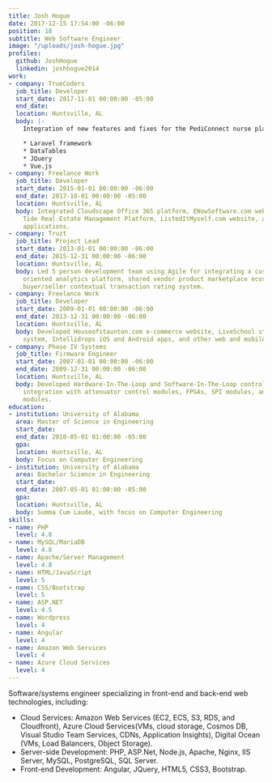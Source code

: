 ```yaml
---
title: Josh Hogue
date: 2017-12-15 17:54:00 -06:00
position: 18
subtitle: Web Software Engineer
image: "/uploads/josh-hogue.jpg"
profiles:
  github: JoshHogue
  linkedin: joshhogue2014
work:
- company: TrueCoders
  job_title: Developer
  start_date: 2017-11-01 00:00:00 -05:00
  end_date: 
  location: Huntsville, AL
  body: |-
    Integration of new features and fixes for the PediConnect nurse platform, including grid-based content editors, new view templates, new controllers, and UI scripting. Worked with:

    * Laravel framework
    * DataTables
    * JQuery
    * Vue.js
- company: Freelance Work
  job_title: Developer
  start_date: 2015-01-01 00:00:00 -06:00
  end_date: 2017-10-01 00:00:00 -05:00
  location: Huntsville, AL
  body: Integrated Cloudscape Office 365 platform, ENowSoftware.com website, Rising
    Tide Real Estate Management Platform, ListedItMyself.com website, and other web
    applications.
- company: Truzt
  job_title: Project Lead
  start_date: 2013-01-01 00:00:00 -06:00
  end_date: 2015-12-31 00:00:00 -06:00
  location: Huntsville, AL
  body: Led 5 person development team using Agile for integrating a custom e-commerce
    oriented analytics platform, shared vendor product marketplace ecosystem, and
    buyer/seller contextual transaction rating system.
- company: Freelance Work
  job_title: Developer
  start_date: 2009-01-01 00:00:00 -06:00
  end_date: 2013-12-31 00:00:00 -06:00
  location: Huntsville, AL
  body: Developed Houseofstaunton.com e-commerce website, LiveSchool student management
    system, Intellidrops iOS and Android apps, and other web and mobile applications.
- company: Phase IV Systems
  job_title: Firmware Engineer
  start_date: 2007-01-01 00:00:00 -06:00
  end_date: 2009-12-31 00:00:00 -06:00
  location: Huntsville, AL
  body: Developed Hardware-In-The-Loop and Software-In-The-Loop control systems. Software
    integration with attenuator control modules, FPGAs, SPI modules, and digital delay
    modules.
education:
- institution: University of Alabama
  area: Master of Science in Engineering
  start_date: 
  end_date: 2010-05-01 01:00:00 -05:00
  gpa: 
  location: Huntsville, AL
  body: Focus on Computer Engineering
- institution: University of Alabama
  area: Bachelor Science in Engineering
  start_date: 
  end_date: 2007-05-01 01:00:00 -05:00
  gpa: 
  location: Huntsville, AL
  body: Summa Cum Laude, with focus on Computer Engineering
skills:
- name: PHP
  level: 4.8
- name: MySQL/MariaDB
  level: 4.8
- name: Apache/Server Management
  level: 4.8
- name: HTML/JavaScript
  level: 5
- name: CSS/Bootstrap
  level: 5
- name: ASP.NET
  level: 4.5
- name: Wordpress
  level: 4
- name: Angular
  level: 4
- name: Amazon Web Services
  level: 4
- name: Azure Cloud Services
  level: 4
---
```


Software/systems engineer specializing in front-end and back-end web technologies, including:

* Cloud Services: Amazon Web Services (EC2, ECS, S3, RDS, and Cloudfront), Azure Cloud Services(VMs, cloud storage, Cosmos DB, Visual Studio Team Services, CDNs, Application Insights), Digital Ocean (VMs, Load Balancers, Object Storage).
* Server-side Development: PHP, ASP.Net, Node.js, Apache, Nginx, IIS Server, MySQL, PostgreSQL, SQL Server.
* Front-end Development: Angular, JQuery, HTML5, CSS3, Bootstrap.